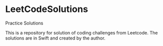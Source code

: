 # LeetCodeSolutions
Practice Solutions

This is a repository for solution of coding challenges from Leetcode.
The solutions are in Swift and created by the author.
